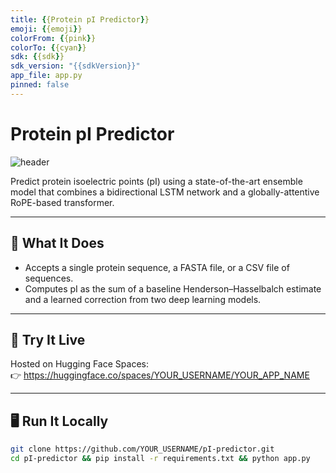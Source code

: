 ```yaml
---
title: {{Protein pI Predictor}}
emoji: {{emoji}}
colorFrom: {{pink}}
colorTo: {{cyan}}
sdk: {{sdk}}
sdk_version: "{{sdkVersion}}"
app_file: app.py
pinned: false
---
```



# Protein pI Predictor

![header](./header.png)

Predict protein isoelectric points (pI) using a state-of-the-art ensemble model that combines a bidirectional LSTM network and a globally-attentive RoPE-based transformer.

---

## 🔬 What It Does
- Accepts a single protein sequence, a FASTA file, or a CSV file of sequences.
- Computes pI as the sum of a baseline Henderson–Hasselbalch estimate and a learned correction from two deep learning models.

---

## 🚀 Try It Live
Hosted on Hugging Face Spaces:  
👉 https://huggingface.co/spaces/YOUR_USERNAME/YOUR_APP_NAME

---

## 🖥️ Run It Locally

```bash
git clone https://github.com/YOUR_USERNAME/pI-predictor.git
cd pI-predictor && pip install -r requirements.txt && python app.py
